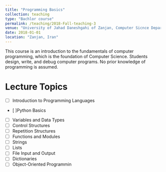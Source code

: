 ```yaml
---
title: "Programming Basics"
collection: teaching
type: "Bachlor course"
permalink: /teaching/2018-Fall-teaching-3
venue: "University of Jahad Daneshgahi of Zanjan, Computer Sicnce Department"
date: 2018-01-01
location: "Zanjan, Iran"
---
```


This course is an introduction to the fundamentals of computer programming, which is the foundation of Computer Science. Students design, write, and debug computer programs. No prior knowledge of programming is assumed.

Lecture Topics
======
- [ ] Introduction to Programming Languages
- [ ]Python Basics
- [ ] Variables and Data Types
- [ ] Control Structures
- [ ] Repetition Structures
- [ ] Functions and Modules
- [ ] Strings
- [ ] Lists
- [ ] File Input and Output
- [ ] Dictionaries
- [ ] Object-Oriented Programmin